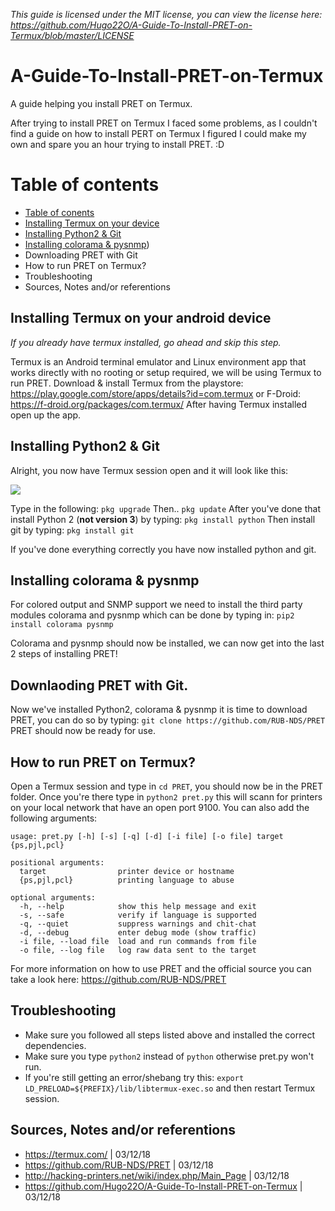 *This guide is licensed under the MIT license, you can view the license here: https://github.com/Hugo22O/A-Guide-To-Install-PRET-on-Termux/blob/master/LICENSE*

# A-Guide-To-Install-PRET-on-Termux
A guide helping you install PRET on Termux. 

After trying to install PRET on Termux I faced some problems, as I couldn't find a guide on how to install PERT on Termux I figured I could make my own and spare you an hour trying to install PRET. :D 

# Table of contents
* [Table of conents](https://github.com/Hugo22O/A-Guide-To-Install-PRET-on-Termux#table-of-contents)
* [Installing Termux on your device](https://github.com/Hugo22O/A-Guide-To-Install-PRET-on-Termux#installing-termux-on-your-android-device)
* [Installing Python2 & Git](https://github.com/Hugo22O/A-Guide-To-Install-PRET-on-Termux#installing-python2--git)
* [Installing colorama & pysnmp](https://github.com/Hugo22O/A-Guide-To-Install-PRET-on-Termux#installing-python2--git))
* Downloading PRET with Git
* How to run PRET on Termux? 
* Troubleshooting
* Sources, Notes and/or referentions


## Installing Termux on your android device

*If you already have termux installed, go ahead and skip this step.*

Termux is an Android terminal emulator and Linux environment app that works directly with no rooting or setup required, we will be using Termux to run PRET. Download & install Termux from the playstore: https://play.google.com/store/apps/details?id=com.termux or F-Droid: https://f-droid.org/packages/com.termux/ After having Termux installed open up the app. 

## Installing Python2 & Git

Alright, you now have Termux session open and it will look like this: 

![](https://puu.sh/CbMAs/52fe2813f6.png)

Type in the following: 
`pkg upgrade`
Then..
`pkg update`
After you've done that install Python 2 (__not version 3__) by typing: `pkg install python`
Then install git by typing: `pkg install git` 

If you've done everything correctly you have now installed python and git. 

## Installing colorama & pysnmp
For colored output and SNMP support we need to install the third party modules colorama and pysnmp which can be done by typing in: 
`pip2 install colorama pysnmp`

Colorama and pysnmp should now be installed, we can now get into the last 2 steps of installing PRET! 

## Downlaoding PRET with Git. 

Now we've installed Python2, colorama & pysnmp it is time to download PRET, you can do so by typing: `git clone https://github.com/RUB-NDS/PRET` PRET should now be ready for use. 

## How to run PRET on Termux? 

Open a Termux session and type in `cd PRET`, you should now be in the PRET folder. Once you're there type in `python2 pret.py` this will scann for printers on your local network that have an open port 9100. You can also add the following arguments:

```
usage: pret.py [-h] [-s] [-q] [-d] [-i file] [-o file] target {ps,pjl,pcl}

positional arguments:
  target                printer device or hostname
  {ps,pjl,pcl}          printing language to abuse

optional arguments:
  -h, --help            show this help message and exit
  -s, --safe            verify if language is supported
  -q, --quiet           suppress warnings and chit-chat
  -d, --debug           enter debug mode (show traffic)
  -i file, --load file  load and run commands from file
  -o file, --log file   log raw data sent to the target
  ```
  
  For more information on how to use PRET and the official source you can take a look here: https://github.com/RUB-NDS/PRET

## Troubleshooting

* Make sure you followed all steps listed above and installed the correct dependencies. 
* Make sure you type `python2` instead of `python` otherwise pret.py won't run. 
* If you're still getting an error/shebang try this: `export LD_PRELOAD=${PREFIX}/lib/libtermux-exec.so`
and then restart Termux session.

## Sources, Notes and/or referentions

* https://termux.com/ | 03/12/18
* https://github.com/RUB-NDS/PRET | 03/12/18
* http://hacking-printers.net/wiki/index.php/Main_Page | 03/12/18
* https://github.com/Hugo22O/A-Guide-To-Install-PRET-on-Termux | 03/12/18

